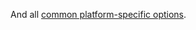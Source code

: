 And all [common platform-specific options](/configuration/configuration.md#overridable-per-platform-options).

